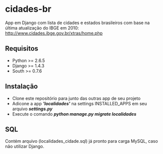 cidades-br
==========

App em Django com lista de cidades e estados brasileiros com base na última atualização do IBGE em 2010: http://www.cidades.ibge.gov.br/xtras/home.php

Requisitos
--------------
- Python >= 2.6.5
- Django >= 1.4.3
- South >= 0.7.6

Instalação
--------------

- Clone este repositório para junto das outras app de seu projeto
- Adicone a app ***'localidades'*** na settings INSTALLED_APPS em seu arquivo ***settings.py***
- Execute o comando ***python manage.py migrate localidades***


SQL
--------------

Contém arquivo (localidades_cidade.sql) já pronto para carga MySQL, caso não utilizar Django.

